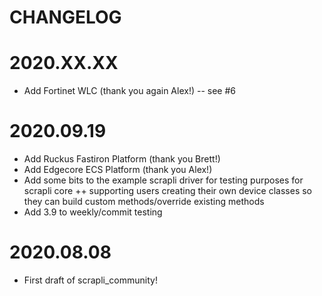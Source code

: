 CHANGELOG
=======

# 2020.XX.XX
- Add Fortinet WLC (thank you again Alex!) -- see #6

# 2020.09.19
- Add Ruckus Fastiron Platform (thank you Brett!)
- Add Edgecore ECS Platform (thank you Alex!)
- Add some bits to the example scrapli driver for testing purposes for scrapli core ++ supporting users creating
 their own device classes so they can build custom methods/override existing methods
- Add 3.9 to weekly/commit testing

# 2020.08.08
- First draft of scrapli_community!
